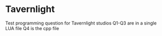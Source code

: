 
# Tavernlight

Test programming question for Tavernlight studios
Q1-Q3 are in a single LUA file 
Q4 is the cpp file

